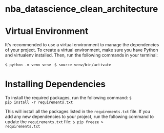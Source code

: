 # nba_datascience_clean_architecture

# Virtual Environment

It's recommended to use a virtual environment to manage the dependencies of your project. To create a virtual environment, make sure you have Python and virtualenv installed. Then, run the following commands in your terminal:

<code>$ python -m venv venv </code>
<code>$ source venv/bin/activate </code>


# Installing Dependencies

To install the required packages, run the following command:
<code>$ pip install -r requirements.txt</code>


This will install all the packages listed in the `requirements.txt` file. If you add any new dependencies to your project, run the following command to update the `requirements.txt` file:
<code>$ pip freeze > requirements.txt</code>
